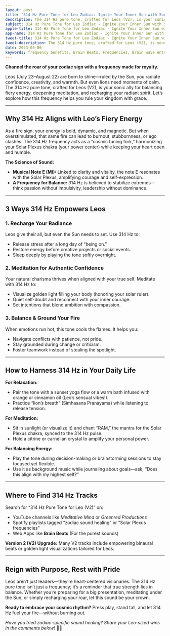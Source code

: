 ```yaml
---
layout: post
title: "314 Hz Pure Tone for Leo Zodiac: Ignite Your Inner Sun with Sound Healing"
description: The 314 Hz pure tone, crafted for Leos (V2), is your sonic ally for balancing fiery energy, deepening meditation, and recharging your radiant spirit.
subject: 314 Hz Pure Tone for Leo Zodiac - Ignite Your Inner Sun with Sound Healing
apple-title: 314 Hz Pure Tone for Leo Zodiac - Ignite Your Inner Sun with Sound Healing
app-name: 314 Hz Pure Tone for Leo Zodiac - Ignite Your Inner Sun with Sound Healing
tweet-title: 314 Hz Pure Tone for Leo Zodiac - Ignite Your Inner Sun with Sound Healing
tweet-description: The 314 Hz pure tone, crafted for Leos (V2), is your sonic ally for balancing fiery energy, deepening meditation, and recharging your radiant spirit.
date: 2023-05-06
keywords: frequency benefits, Brain Beats, Frequencies, Brain wave entrainment, sound therapy, 314 Hz, meditation, healing
---
```


**Channel the roar of your zodiac sign with a frequency made for royalty.**  

Leos (July 23–August 22) are born to shine—ruled by the Sun, you radiate confidence, creativity, and warmth. But even lions need moments of calm. The 314 Hz pure tone, crafted for Leos (V2), is your sonic ally for balancing fiery energy, deepening meditation, and recharging your radiant spirit. Let’s explore how this frequency helps you rule your kingdom with grace.

---

## Why 314 Hz Aligns with Leo’s Fiery Energy

As a fire sign, your energy is bold, dynamic, and magnetic. But when overstimulated, that same fire can lead to burnout, stubbornness, or ego clashes. The 314 Hz frequency acts as a “cosmic tuning fork,” harmonizing your Solar Plexus chakra (your power center) while keeping your heart open and humble.  

**The Science of Sound:**  
- **Musical Note E (Mi):** Linked to clarity and vitality, the note E resonates with the Solar Plexus, amplifying courage and self-expression.  
- **A Frequency for Balance:** 314 Hz is believed to stabilize extremes—think passion without impulsivity, leadership without dominance.  

---

## 3 Ways 314 Hz Empowers Leos

### 1. **Recharge Your Radiance**  
Leos give their all, but even the Sun needs to set. Use 314 Hz to:  
- Release stress after a long day of “being on.”  
- Restore energy before creative projects or social events.  
- Sleep deeply by playing the tone softly overnight.  

### 2. **Meditation for Authentic Confidence**  
Your natural charisma thrives when aligned with your true self. Meditate with 314 Hz to:  
- Visualize golden light filling your body (honoring your solar ruler).  
- Quiet self-doubt and reconnect with your inner courage.  
- Set intentions that blend ambition with compassion.  

### 3. **Balance & Ground Your Fire**  
When emotions run hot, this tone cools the flames. It helps you:  
- Navigate conflicts with patience, not pride.  
- Stay grounded during change or criticism.  
- Foster teamwork instead of stealing the spotlight.  

---

## How to Harness 314 Hz in Your Daily Life  

**For Relaxation:**  
- Pair the tone with a sunset yoga flow or a warm bath infused with orange or cinnamon oil (Leo’s sensual vibes!).  
- Practice “lion’s breath” (Simhasana Pranayama) while listening to release tension.  

**For Meditation:**  
- Sit in sunlight (or visualize it) and chant “RAM,” the mantra for the Solar Plexus chakra, synced to the 314 Hz pulse.  
- Hold a citrine or carnelian crystal to amplify your personal power.  

**For Balancing Energy:**  
- Play the tone during decision-making or brainstorming sessions to stay focused yet flexible.  
- Use it as background music while journaling about goals—ask, “Does this align with my highest self?”  

---

## Where to Find 314 Hz Tracks  

Search for “314 Hz Pure Tone for Leo (V2)” on:  
- YouTube channels like *Meditative Mind* or *Greenred Productions*  
- Spotify playlists tagged “zodiac sound healing” or “Solar Plexus frequencies”  
- Web Apps like **Brain Beats** (For the purest sounds)

**Version 2 (V2) Upgrade:** Many V2 tracks include empowering binaural beats or golden light visualizations tailored for Leos.  

---

## Reign with Purpose, Rest with Pride  

Leos aren’t just leaders—they’re heart-centered visionaries. The 314 Hz pure tone isn’t just a frequency; it’s a reminder that true strength lies in balance. Whether you’re preparing for a big presentation, meditating under the Sun, or simply recharging your roar, let this sound be your crown.  

**Ready to embrace your cosmic rhythm?** Press play, stand tall, and let 314 Hz fuel your fire—without burning out.  

*Have you tried zodiac-specific sound healing? Share your Leo-sized wins in the comments below!* 🦁✨  